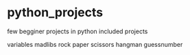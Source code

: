 # python_projects
few begginer projects in python 
included projects


variables 
madlibs 
rock paper scissors
hangman
guessnumber
